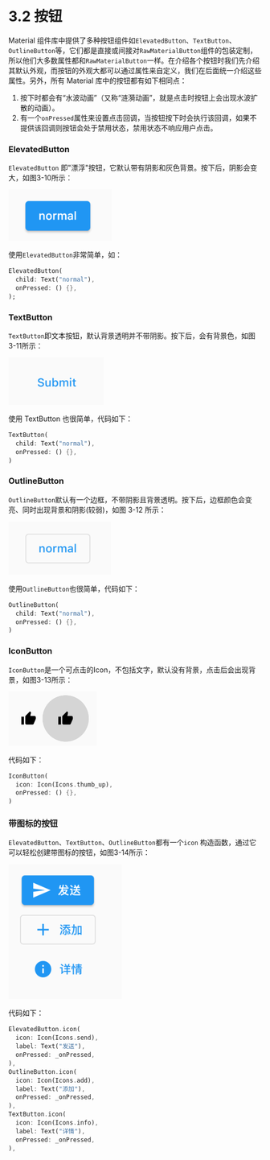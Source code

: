 # 3.2 按钮

Material 组件库中提供了多种按钮组件如`ElevatedButton`、`TextButton`、`OutlineButton`等，它们都是直接或间接对`RawMaterialButton`组件的包装定制，所以他们大多数属性都和`RawMaterialButton`一样。在介绍各个按钮时我们先介绍其默认外观，而按钮的外观大都可以通过属性来自定义，我们在后面统一介绍这些属性。另外，所有 Material 库中的按钮都有如下相同点：

1. 按下时都会有“水波动画”（又称“涟漪动画”，就是点击时按钮上会出现水波扩散的动画）。
2. 有一个`onPressed`属性来设置点击回调，当按钮按下时会执行该回调，如果不提供该回调则按钮会处于禁用状态，禁用状态不响应用户点击。

### ElevatedButton

`ElevatedButton` 即"漂浮"按钮，它默认带有阴影和灰色背景。按下后，阴影会变大，如图3-10所示：

![图3-10](../imgs/3-10.png)

使用`ElevatedButton`非常简单，如：

```dart
ElevatedButton(
  child: Text("normal"),
  onPressed: () {},
);
```

### TextButton

`TextButton`即文本按钮，默认背景透明并不带阴影。按下后，会有背景色，如图3-11所示：

![图3-11](../imgs/3-11.png)

使用 TextButton 也很简单，代码如下：

```dart
TextButton(
  child: Text("normal"),
  onPressed: () {},
)
```

### OutlineButton

`OutlineButton`默认有一个边框，不带阴影且背景透明。按下后，边框颜色会变亮、同时出现背景和阴影(较弱)，如图 3-12 所示：

![图3-12](../imgs/3-12.png)

使用`OutlineButton`也很简单，代码如下：

```dart
OutlineButton(
  child: Text("normal"),
  onPressed: () {},
)
```

### IconButton

`IconButton`是一个可点击的Icon，不包括文字，默认没有背景，点击后会出现背景，如图3-13所示：

![图3-13](../imgs/3-13.png)

代码如下：

```dart
IconButton(
  icon: Icon(Icons.thumb_up),
  onPressed: () {},
)
```



### 带图标的按钮

`ElevatedButton`、`TextButton`、`OutlineButton`都有一个`icon` 构造函数，通过它可以轻松创建带图标的按钮，如图3-14所示：

![图3-14](../imgs/3-14.png)

代码如下：

```dart
ElevatedButton.icon(
  icon: Icon(Icons.send),
  label: Text("发送"),
  onPressed: _onPressed,
),
OutlineButton.icon(
  icon: Icon(Icons.add),
  label: Text("添加"),
  onPressed: _onPressed,
),
TextButton.icon(
  icon: Icon(Icons.info),
  label: Text("详情"),
  onPressed: _onPressed,
),
```

